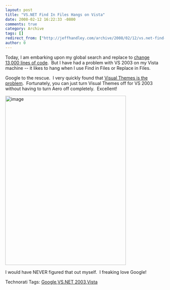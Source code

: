```yaml
---
layout: post
title: "VS.NET Find In Files Hangs on Vista"
date: 2008-02-12 16:22:33 -0800
comments: true
category: Archive
tags: []
redirect_from: ["http://jeffhandley.com/archive/2008/02/12/vs.net-find-in-files-hangs-on-vista.aspx"].aspx
author: 0
---
```

<!-- more -->
<p>Today, I am embarking upon my global search and replace to <a href="http://blog.jeffhandley.com/archive/2008/02/09/how-to-safely-change-13000-lines-of-code-part-1.aspx" target="_blank">change 13,000 lines of code</a>.  But I have had a problem with VS 2003 on my Vista machine -- it likes to hang when I use Find in Files or Replace in Files.</p>  <p>Google to the rescue.  I very quickly found that <a href="http://www.codeprof.com/dev-archive/62/24-120-629890.shtm" target="_blank">Visual Themes is the problem</a>.  Fortunately, you can just turn Visual Themes off for VS 2003 without having to turn Aero off completely.  Excellent!</p>  <p><img style="border-right: 0px; border-top: 0px; border-left: 0px; border-bottom: 0px" height="535" alt="image" src="http://blog.jeffhandley.com/Images/PostImages/VS.NETFindInFilesHangsonVista_75C5/image.png" width="381" border="0" /> </p>  <p>I would have NEVER figured that out myself.  I freaking love Google!</p>  <div class="wlWriterSmartContent" id="scid:0767317B-992E-4b12-91E0-4F059A8CECA8:fddc523f-d9b3-4c0d-ab31-556f9268365c" style="padding-right: 0px; display: inline; padding-left: 0px; padding-bottom: 0px; margin: 0px; padding-top: 0px">Technorati Tags: <a href="http://technorati.com/tags/Google" rel="tag">Google</a>,<a href="http://technorati.com/tags/VS.NET%202003" rel="tag">VS.NET 2003</a>,<a href="http://technorati.com/tags/Vista" rel="tag">Vista</a></div>

